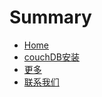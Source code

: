 # Summary

* [Home](docs/index.md)
* [couchDB安装](docs/couchdb.md)
* [更多](docs/moreinfo.md)
* [联系我们](docs/contact.md)

